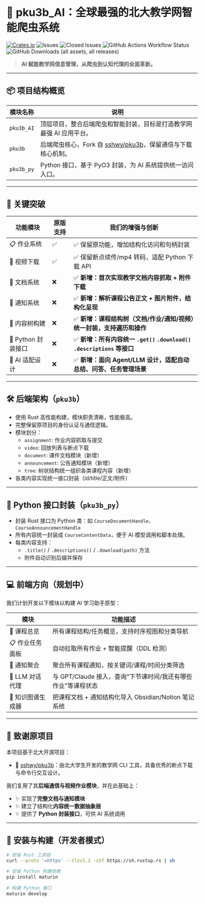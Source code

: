 # 🧠 pku3b_AI：全球最强的北大教学网智能爬虫系统

[![Crates.io](https://img.shields.io/crates/v/pku3b)](https://crates.io/crates/pku3b)
![Issues](https://img.shields.io/github/issues-search?query=repo%3AXiongJkay%2Fpku3b_AI%20is%3Aopen&label=issues&color=orange)
![Closed Issues](https://img.shields.io/github/issues-search?query=repo%3AXiongJkay%2Fpku3b_AI%20is%3Aclosed&label=closed%20issues&color=green)
![GitHub Actions Workflow Status](https://img.shields.io/github/actions/workflow/status/XiongJkay/pku3b_AI/build-release.yml)
![GitHub Downloads (all assets, all releases)](https://img.shields.io/github/downloads/XiongJkay/pku3b_AI/total)

> **AI 赋能教学网信息管理，从爬虫到认知代理的全面革新。**

---

## 📦 项目结构概览

| 模块名称       | 说明                                                                 |
|----------------|----------------------------------------------------------------------|
| `pku3b_AI`      | 顶层项目，整合后端爬虫和智能封装，目标是打造教学网最强 AI 应用平台。        |
| `pku3b`         | 后端爬虫核心，Fork 自 [sshwy/pku3b](https://github.com/sshwy/pku3b)，保留通信与下载核心机制。 |
| `pku3b_py`      | Python 接口，基于 PyO3 封装，为 AI 系统提供统一访问入口。                      |

---

## 🚀 关键突破

| 功能模块        | 原版支持 | 我们的增强与创新                                             |
|-----------------|----------|--------------------------------------------------------------|
| 📋 作业系统        | ✅       | ✅ 保留原功能，增加结构化访问和句柄封装                         |
| 🎥 视频下载        | ✅       | ✅ 保留断点续传/mp4 转码，适配 Python 下载 API                  |
| 📄 文档系统        | ❌       | ✅ **新增：首次实现教学文档内容抓取 + 附件下载**                  |
| 📢 通知系统        | ❌       | ✅ **新增：解析课程公告正文 + 图片附件，结构化呈现**              |
| 🌲 内容树构建      | ❌       | ✅ **新增：课程结构树（文档/作业/通知/视频）统一封装，支持遍历和操作** |
| 🧠 Python 封装接口 | ❌       | ✅ **新增：所有内容统一 `.get()` `.download()` `.descriptions` 等接口** |
| 🤖 AI 适配设计     | ❌       | ✅ **新增：面向 Agent/LLM 设计，适配自动总结、问答、任务管理场景**   |

---

## 🛠️ 后端架构（`pku3b`）

- 使用 Rust 高性能构建，模块职责清晰，性能极高。
- 完整保留原项目的身份认证与通信逻辑。
- 模块划分：
  - `assignment`: 作业内容抓取与提交
  - `video`: 回放列表与断点下载
  - `document`: 课件文档模块（新增）
  - `announcement`: 公告通知模块（新增）
  - `tree`: 树状结构统一组织各类课程内容（新增）
- 各类内容实现统一接口封装（id/title/正文/附件）

---

## 🐍 Python 接口封装（`pku3b_py`）

- 封装 Rust 接口为 Python 类：如 `CourseDocumentHandle`、`CourseAnnouncementHandle`
- 所有内容统一封装成 `CourseContentData`，便于 AI 模型调用和脚本处理。
- 每类内容支持：
  - `.title()` / `.descriptions()` / `.download(path)` 方法
  - 附件自动识别后缀并保存

---

## 💻 前端方向（规划中）

我们计划开发以下模块以构建 AI 学习助手原型：

| 模块            | 功能描述                                                |
|-----------------|---------------------------------------------------------|
| 📅 课程总览        | 所有课程结构/任务概览，支持时序视图和分类导航                       |
| 📋 作业任务面板     | 自动拉取所有作业 + 智能提醒（DDL 检测）                         |
| 🔔 通知聚合        | 聚合所有课程通知，按关键词/课程/时间分类筛选                      |
| 🤖 LLM 对话代理     | 与 GPT/Claude 接入，查询“下节课时间/我还有哪些作业”等课程状态        |
| 🧠 知识图谱生成器   | 把课程文档 + 通知结构化导入 Obsidian/Notion 笔记系统             |

---

## 🤝 致谢原项目

本项目基于北大开源项目：

- 🌟 [sshwy/pku3b](https://github.com/sshwy/pku3b)：由北大学生开发的教学网 CLI 工具，具备优秀的断点下载与命令行交互设计。

我们复用了其**后端通信与视频作业模块**，并在此基础上：
- ✨ 实现了**完整文档与通知模块**
- ✨ 建立了结构化**内容统一数据抽象层**
- ✨ 提供了 **Python 封装接口**，可供 AI 系统调用

---

## 🔧 安装与构建（开发者模式）

```bash
# 安装 Rust 工具链
curl --proto '=https' --tlsv1.2 -sSf https://sh.rustup.rs | sh

# 安装 Python 构建依赖
pip install maturin

# 构建 Python 接口
maturin develop
